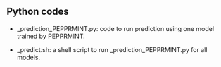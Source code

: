 ## Python codes

- _prediction_PEPPRMINT.py: code to run prediction using one model trained by PEPPRMINT.

- _predict.sh: a shell script to run _prediction_PEPPRMINT.py for all models.
